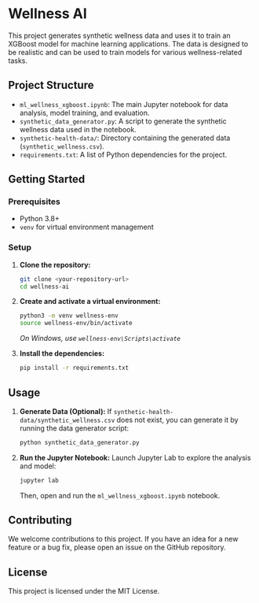 # Wellness AI

This project generates synthetic wellness data and uses it to train an XGBoost model for machine learning applications. The data is designed to be realistic and can be used to train models for various wellness-related tasks.

## Project Structure

- `ml_wellness_xgboost.ipynb`: The main Jupyter notebook for data analysis, model training, and evaluation.
- `synthetic_data_generator.py`: A script to generate the synthetic wellness data used in the notebook.
- `synthetic-health-data/`: Directory containing the generated data (`synthetic_wellness.csv`).
- `requirements.txt`: A list of Python dependencies for the project.

## Getting Started

### Prerequisites

- Python 3.8+
- `venv` for virtual environment management

### Setup

1.  **Clone the repository:**
    ```bash
    git clone <your-repository-url>
    cd wellness-ai
    ```

2.  **Create and activate a virtual environment:**
    ```bash
    python3 -m venv wellness-env
    source wellness-env/bin/activate
    ```
    *On Windows, use `wellness-env\Scripts\activate`*

3.  **Install the dependencies:**
    ```bash
    pip install -r requirements.txt
    ```

## Usage

1.  **Generate Data (Optional):**
    If `synthetic-health-data/synthetic_wellness.csv` does not exist, you can generate it by running the data generator script:
    ```bash
    python synthetic_data_generator.py
    ```

2.  **Run the Jupyter Notebook:**
    Launch Jupyter Lab to explore the analysis and model:
    ```bash
    jupyter lab
    ```
    Then, open and run the `ml_wellness_xgboost.ipynb` notebook.

## Contributing

We welcome contributions to this project. If you have an idea for a new feature or a bug fix, please open an issue on the GitHub repository.

## License

This project is licensed under the MIT License.
